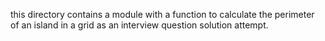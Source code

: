 this directory contains a module with a function to calculate the perimeter of an island in a grid as an interview question solution attempt.